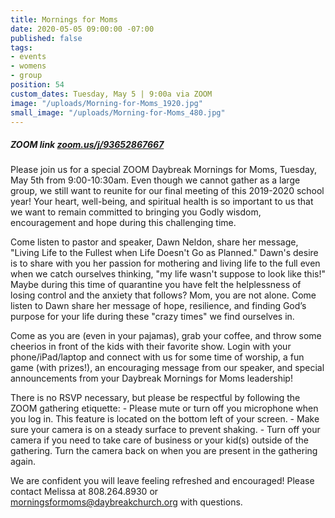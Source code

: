 ```yaml
---
title: Mornings for Moms
date: 2020-05-05 09:00:00 -07:00
published: false
tags:
- events
- womens
- group
position: 54
custom_dates: Tuesday, May 5 | 9:00a via ZOOM
image: "/uploads/Morning-for-Moms_1920.jpg"
small_image: "/uploads/Morning-for-Moms_480.jpg"
---
```


##### ZOOM link [zoom.us/j/93652867667  ](https://zoom.us/j/93652867667  )

Please join us for a special ZOOM Daybreak Mornings for Moms, Tuesday, May 5th from 9:00-10:30am.  Even though we cannot gather as a large group, we still want to reunite for our final meeting of this 2019-2020 school year!  Your heart, well-being, and spiritual health is so important to us that we want to remain committed to bringing you Godly wisdom, encouragement and hope during this challenging time.    

Come listen to pastor and speaker, Dawn Neldon, share her message, "Living Life to the Fullest when Life Doesn't Go as Planned."  Dawn's desire is to share with you her passion for mothering and living life to the full even when we catch ourselves thinking, "my life wasn't suppose to look like this!" Maybe during this time of quarantine you have felt the helplessness of losing control and the anxiety that follows?  Mom, you are not alone.  Come listen to Dawn share her message of hope, resilience, and finding God’s purpose for your life during these "crazy times" we find ourselves in.         

Come as you are (even in your pajamas), grab your coffee, and throw some cheerios in front of the kids with their favorite show.  Login with your phone/iPad/laptop and connect with us for some time of worship, a fun game (with prizes!), an encouraging message from our speaker, and special announcements from your Daybreak Mornings for Moms leadership!   

There is no RSVP necessary, but please be respectful by following the ZOOM gathering etiquette:  - Please mute or turn off you microphone when you log in.  This feature is located on the bottom left of your screen. - Make sure your camera is on a steady surface to prevent shaking.   - Turn off your camera if you need to take care of business or your kid(s) outside of the gathering.  Turn the camera back on when you are present in the gathering again.     

We are confident you will leave feeling refreshed and encouraged!  Please contact Melissa at 808.264.8930 or morningsformoms@daybreakchurch.org with questions.   